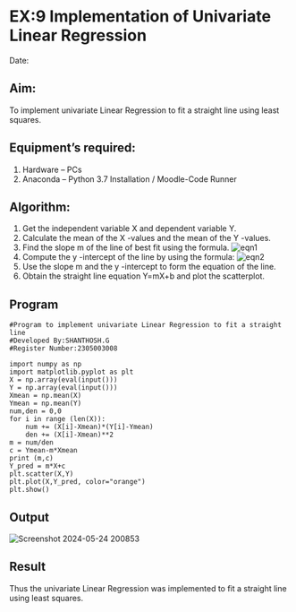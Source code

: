 # EX:9 Implementation of Univariate Linear Regression
Date:
## Aim:
To implement univariate Linear Regression to fit a straight line using least squares.
## Equipment’s required:
1.	Hardware – PCs
2.	Anaconda – Python 3.7 Installation / Moodle-Code Runner
## Algorithm:
1.	Get the independent variable X and dependent variable Y.
2.	Calculate the mean of the X -values and the mean of the Y -values.
3.	Find the slope m of the line of best fit using the formula.
 ![eqn1](./eq1.jpg)
4.	Compute the y -intercept of the line by using the formula:
![eqn2](./eq2.jpg)  
5.	Use the slope m and the y -intercept to form the equation of the line.
6.	Obtain the straight line equation Y=mX+b and plot the scatterplot.
## Program
```
#Program to implement univariate Linear Regression to fit a straight line
#Developed By:SHANTHOSH.G
#Register Number:2305003008

import numpy as np
import matplotlib.pyplot as plt
X = np.array(eval(input()))
Y = np.array(eval(input()))
Xmean = np.mean(X)
Ymean = np.mean(Y)
num,den = 0,0
for i in range (len(X)):
    num += (X[i]-Xmean)*(Y[i]-Ymean)
    den += (X[i]-Xmean)**2
m = num/den
c = Ymean-m*Xmean
print (m,c)
Y_pred = m*X+c
plt.scatter(X,Y)
plt.plot(X,Y_pred, color="orange")
plt.show()

```
## Output
![Screenshot 2024-05-24 200853](https://github.com/shanthosh397/Univariate-Linear-Regression/assets/153431200/d785e171-117f-4a7c-87fe-336555614703)


## Result
Thus the univariate Linear Regression was implemented to fit a straight line using least squares.
